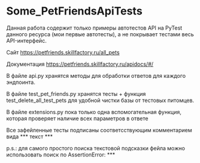 # Some_PetFriendsApiTests
Данная работа содержит только примеры автотестов API на PyTest данного ресурса (мои первые автотесты), а не покрывает тестами весь API-интерфейс.

Сайт https://petfriends.skillfactory.ru/all_pets

Документация https://petfriends.skillfactory.ru/apidocs/#/

В файле api.py хранятся методы для обработки ответов для каждого эндпоинта.

В файле test_pet_friends.py хранятся тесты + функция test_delete_all_test_pets для удобной чистки базы от тестовых питомцев.

В файле extensions.py пока только одна вспомогательная функция, которая проверяет наличие всех параметров в ответе

Все зафейленные тесты подписаны соответсствующим комментарием вида *** текст ***

p.s.: для самого простого поиска текстовой подсказки фейла можно использовать поиск по AssertionError: ***
